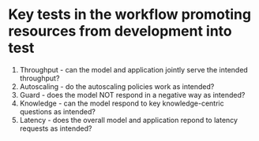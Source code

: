 # Key tests in the workflow promoting resources from development into test

1. Throughput - can the model and application jointly serve the intended throughput?
2. Autoscaling - do the autoscaling policies work as intended?
3. Guard - does the model NOT respond in a negative way as intended?
4. Knowledge - can the model respond to key knowledge-centric questions as intended?
5. Latency - does the overall model and application repond to latency requests as intended?
